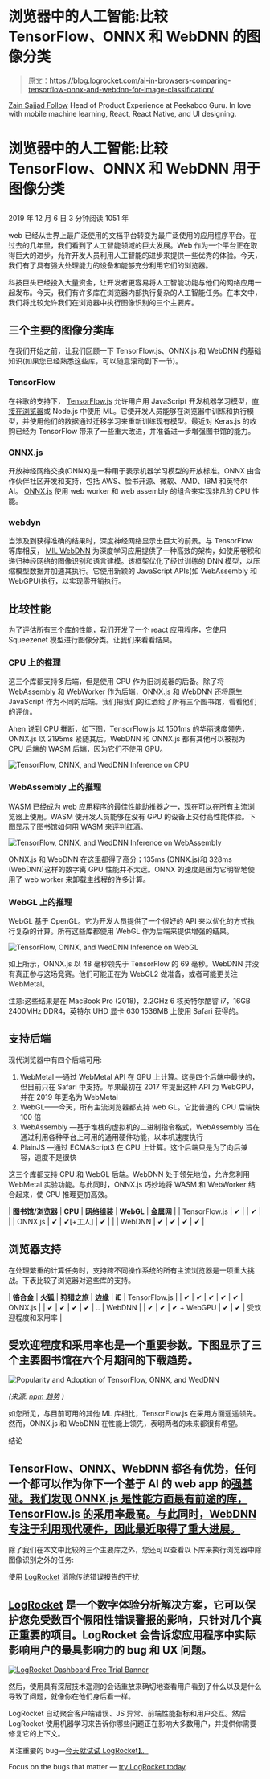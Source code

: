 # 浏览器中的人工智能:比较 TensorFlow、ONNX 和 WebDNN 的图像分类

> 原文：<https://blog.logrocket.com/ai-in-browsers-comparing-tensorflow-onnx-and-webdnn-for-image-classification/>

[Zain Sajjad Follow](https://blog.logrocket.com/author/zainsajjad/) Head of Product Experience at Peekaboo Guru. In love with mobile machine learning, React, React Native, and UI designing.

# 浏览器中的人工智能:比较 TensorFlow、ONNX 和 WebDNN 用于图像分类

## 

2019 年 12 月 6 日 3 分钟阅读 1051 年

web 已经从世界上最广泛使用的文档平台转变为最广泛使用的应用程序平台。在过去的几年里，我们看到了人工智能领域的巨大发展。Web 作为一个平台正在取得巨大的进步，允许开发人员利用人工智能的进步来提供一些优秀的体验。今天，我们有了具有强大处理能力的设备和能够充分利用它们的浏览器。

科技巨头已经投入大量资金，让开发者更容易将人工智能功能与他们的网络应用一起发布。今天，我们有许多库在浏览器内部执行复杂的人工智能任务。在本文中，我们将比较允许我们在浏览器中执行图像识别的三个主要库。

## 三个主要的图像分类库

在我们开始之前，让我们回顾一下 TensorFlow.js、ONNX.js 和 WebDNN 的基础知识(如果您已经熟悉这些库，可以随意滚动到下一节)。

### TensorFlow

在谷歌的支持下， [TensorFlow.js](https://www.tensorflow.org/js) 允许用户用 JavaScript 开发机器学习模型，[直接在浏览器](https://blog.logrocket.com/tensorflow-js-an-intro-and-analysis-with-use-cases-8e1f9a973183/)或 Node.js 中使用 ML。它使开发人员能够在浏览器中训练和执行模型，并使用他们的数据通过迁移学习来重新训练现有模型。最近对 Keras.js 的收购已经为 TensorFlow 带来了一些重大改进，并准备进一步增强图书馆的能力。

### ONNX.js

开放神经网络交换(ONNX)是一种用于表示机器学习模型的开放标准。ONNX 由合作伙伴社区开发和支持，包括 AWS、脸书开源、微软、AMD、IBM 和英特尔 AI。 [ONNX.js](https://github.com/microsoft/onnxjs) 使用 web worker 和 web assembly 的组合来实现非凡的 CPU 性能。

### webdyn

当涉及到获得准确的结果时，深度神经网络显示出巨大的前景。与 TensorFlow 等库相反， [MIL WebDNN](https://mil-tokyo.github.io/webdnn/) 为深度学习应用提供了一种高效的架构，如使用卷积和递归神经网络的图像识别和语言建模。该框架优化了经过训练的 DNN 模型，以压缩模型数据并加速其执行。它使用新颖的 JavaScript APIs(如 WebAssembly 和 WebGPU)执行，以实现零开销执行。

## 比较性能

为了评估所有三个库的性能，我们开发了一个 react 应用程序，它使用 Squeezenet 模型进行图像分类。让我们来看看结果。

### CPU 上的推理

这三个库都支持多后端，但是使用 CPU 作为旧浏览器的后备。除了将 WebAssembly 和 WebWorker 作为后端，ONNX.js 和 WebDNN 还将原生 JavaScript 作为不同的后端。我们把我们的红酒给了所有三个图书馆，看看他们的评价。

Ahen 说到 CPU 推断，如下图，TensorFlow.js 以 1501ms 的华丽速度领先，ONNX.js 以 2195ms 紧随其后。WebDNN 和 ONNX.js 都有其他可以被视为 CPU 后端的 WASM 后端，因为它们不使用 GPU。

![TensorFlow, ONNX, and WedDNN Inference on CPU](img/82cc20a61e7722a36758efccd7d3e4a1.png)

### WebAssembly 上的推理

WASM 已经成为 web 应用程序的最佳性能助推器之一，现在可以在所有主流浏览器上使用。WASM 使开发人员能够在没有 GPU 的设备上交付高性能体验。下图显示了图书馆如何用 WASM 来评判红酒。

![TensorFlow, ONNX, and WedDNN Inference on WebAssembly](img/390c03429afbb0b8f93f9f7932d6c634.png)

ONNX.js 和 WebDNN 在这里都得了高分；135ms (ONNX.js)和 328ms (WebDNN)这样的数字离 GPU 性能并不太远。ONNX 的速度是因为它明智地使用了 web worker 来卸载主线程的许多计算。

### WebGL 上的推理

WebGL 基于 OpenGL。它为开发人员提供了一个很好的 API 来以优化的方式执行复杂的计算。所有这些库都使用 WebGL 作为后端来提供增强的结果。

![TensorFlow, ONNX, and WedDNN Inference on WebGL](img/a5b7e316506ec62ad3416e4b20f0f810.png)

如上所示，ONNX.js 以 48 毫秒领先于 TensorFlow 的 69 毫秒。WebDNN 并没有真正参与这场竞赛。他们可能正在为 WebGL2 做准备，或者可能更关注 WebMetal。

注意:这些结果是在 MacBook Pro (2018)，2.2GHz 6 核英特尔酷睿 i7，16GB 2400MHz DDR4，英特尔 UHD 显卡 630 1536MB 上使用 Safari 获得的。

## 支持后端

现代浏览器中有四个后端可用:

1.  WebMetal —通过 WebMetal API 在 GPU 上计算。这是四个后端中最快的，但目前只在 Safari 中支持。苹果最初在 2017 年提出这种 API 为 WebGPU，并在 2019 年更名为 WebMetal
2.  WebGL——今天，所有主流浏览器都支持 web GL。它比普通的 CPU 后端快 100 倍
3.  WebAssembly —基于堆栈的虚拟机的二进制指令格式，WebAssembly 旨在通过利用各种平台上可用的通用硬件功能，以本机速度执行
4.  PlainJS —通过 ECMAScript3 在 CPU 上计算。这个后端只是为了向后兼容，速度不是很快

这三个库都支持 CPU 和 WebGL 后端。WebDNN 处于领先地位，允许您利用 WebMetal 实验功能。与此同时，ONNX.js 巧妙地将 WASM 和 WebWorker 结合起来，使 CPU 推理更加高效。

| **图书馆/浏览器** | **CPU** | **网络组装** | **WebGL** | **金属网** |
| TensorFlow.js | ✔ |  | ✔ |  |
| ONNX.js | ✔ | ✔[+工人] | ✔ |  |
| WebDNN | ✔ | ✔ | ✔ | ✔ |

## 浏览器支持

在处理繁重的计算任务时，支持跨不同操作系统的所有主流浏览器是一项重大挑战。下表比较了浏览器对这些库的支持。

| **铬合金** | **火狐** | **狩猎之旅** | **边缘** | **iE** | TensorFlow.js |
| ✔ | ✔ | ✔ | ✔ | ✔ | ONNX.js |
| ✔ | ✔ | ✔ | ✔ | .. | WebDNN |
| ✔ | ✔ | ✔ + WebGPU | ✔ | ✔ | 受欢迎程度和采用率 |

## 受欢迎程度和采用率也是一个重要参数。下图显示了三个主要图书馆在六个月期间的下载趋势。

![Popularity and Adoption of TensorFlow, ONNX, and WedDNN](img/7d1d926e56514903512c3a0ef5e7f72c.png)

*(来源: [npm 趋势](https://www.npmtrends.com/@tensorflow/tfjs-vs-onnxjs-vs-webdnn) )*

如您所见，与目前可用的其他 ML 库相比，TensorFlow.js 在采用方面遥遥领先。然而，ONNX.js 和 WebDNN 在性能上领先，表明两者的未来都很有希望。

结论

## TensorFlow、ONNX、WebDNN 都各有优势，任何一个都可以作为你下一个基于 AI 的 web app 的[强基础。我们发现 ONNX.js 是性能方面最有前途的库，TensorFlow.js 的采用率最高。与此同时，WebDNN 专注于利用现代硬件，因此最近取得了重大进展。](https://blog.logrocket.com/advances-in-ai-for-better-faster-web-development/)

除了我们在本文中比较的三个主要库之外，您还可以查看以下库来执行浏览器中除图像识别之外的任务:

使用 [LogRocket](https://lp.logrocket.com/blg/signup) 消除传统错误报告的干扰

## [LogRocket](https://lp.logrocket.com/blg/signup) 是一个数字体验分析解决方案，它可以保护您免受数百个假阳性错误警报的影响，只针对几个真正重要的项目。LogRocket 会告诉您应用程序中实际影响用户的最具影响力的 bug 和 UX 问题。

[![LogRocket Dashboard Free Trial Banner](img/d6f5a5dd739296c1dd7aab3d5e77eeb9.png)](https://lp.logrocket.com/blg/signup)

然后，使用具有深层技术遥测的会话重放来确切地查看用户看到了什么以及是什么导致了问题，就像你在他们身后看一样。

LogRocket 自动聚合客户端错误、JS 异常、前端性能指标和用户交互。然后 LogRocket 使用机器学习来告诉你哪些问题正在影响大多数用户，并提供你需要修复它的上下文。

关注重要的 bug—[今天就试试 LogRocket】。](https://lp.logrocket.com/blg/signup-issue-free)

Focus on the bugs that matter — [try LogRocket today](https://lp.logrocket.com/blg/signup-issue-free).